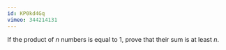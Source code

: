 ```yaml
---
id: KP0kd4Gq
vimeo: 344214131
---
```


If the product of $n$ numbers is equal to $1$, prove that their sum is at least $n$.
